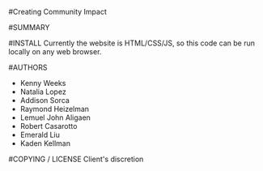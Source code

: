 #Creating Community Impact

#SUMMARY

#INSTALL
Currently the website is HTML/CSS/JS, so this code can be run locally on any web browser.

#AUTHORS

- Kenny Weeks
- Natalia Lopez
- Addison Sorca
- Raymond Heizelman
- Lemuel John Aligaen
- Robert Casarotto
- Emerald Liu
- Kaden Kellman

#COPYING / LICENSE
Client's discretion
